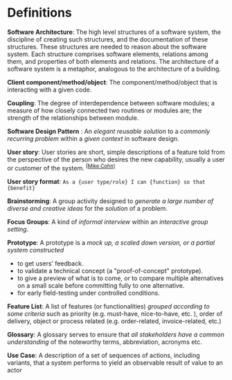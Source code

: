 <link rel="stylesheet" href="{{baseUrl}}/css/textbook.css">

<div class="website-content">

# Definitions

<div id="def-architecture">

**Software Architecture**: The high level structures of a software system, the discipline of creating such structures, and the documentation of these structures. These structures are needed to reason about the software system. Each structure comprises software elements, relations among them, and properties of both elements and relations. The architecture of a software system is a metaphor, analogous to the architecture of a building.

</div>

<div id="def-client-code">

**Client component/method/object**: The component/method/object that is interacting with a given code.

</div>

<div id="def-coupling">

**Coupling**: The degree of interdependence between software modules; a measure of how closely connected two routines or modules are; the strength of the relationships between module.

</div>

<div id="def-se-design-pattern">

**Software Design Pattern** : An _elegant reusable solution_ to a _commonly recurring problem_ within a _given context_ in software design.

</div>

<div id="def-user-story">

**User story**: User stories are short, simple descriptions of a feature told from the perspective of the person who desires the new capability, usually a user or customer of the system. <sup>[[Mike Cohn](https://www.mountaingoatsoftware.com/agile/user-stories)]

</div>

<div id="def-user-story-format">

**User story format**: `As a {user type/role} I can {function} so that {benefit}`

</div>

<div id="def-brainstorming">

**Brainstorming**: A group activity designed to _generate a large number of diverse and creative ideas_ for the _solution_ of a problem.

</div>

<div id="def-focus-group">

**Focus Groups**: A kind of _informal interview_ within an _interactive group setting_.

</div>

<div id="def-prototyping">

**Prototype**: A prototype is a _mock up, a scaled down version, or a partial system constructed_

*	to get users’ feedback.
*	to validate a technical concept (a "proof-of-concept" prototype).
*	to give a preview of what is to come, or to compare multiple alternatives on a small scale before committing fully to one alternative.
*	for early field-testing under controlled conditions.

</div>

<div id="def-feature-list">

**Feature List**: A list of features (or functionalities) _grouped according to some criteria_ such as priority (e.g. must-have, nice-to-have, etc. ), order of delivery, object or process related (e.g. order-related, invoice-related, etc.)

</div>

<div id="def-glossary">

**Glossary**: A glossary serves to ensure that _all stakeholders have a common understanding_ of the noteworthy terms, abbreviation, acronyms etc.

</div>

<div id="def-use-case">

**Use Case**: A description of a set of sequences of actions, including variants, that a system performs to yield an observable result of value to an
<popover effect="fade" placement="top" content="The Unified Modeling Language User Guide, 2e, G Booch, J Rumbaugh, and I Jacobson">
  actor
</popover>

</div>

</div>
